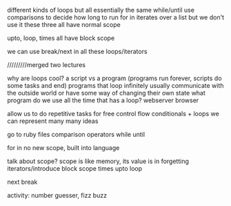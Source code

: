 different kinds of loops but all essentially the same
while/until use comparisons to decide how long to run
for in iterates over a list but we don't use it
these three all have normal scope

upto, loop, times all have block scope

we can use break/next in all these loops/iterators


/////////merged two lectures

why are loops cool?
a script vs a program (programs run forever, scripts do some tasks and end)
programs that loop infinitely usually communicate with the outside world or have some way of changing their own state
what program do we use all the time that has a loop?
webserver
browser

allow us to do repetitive tasks for free
control flow
conditionals + loops we can represent many many ideas

go to ruby files
comparison operators
while
until

for in
no new scope, built into language

talk about scope? scope is like memory, its value is in forgetting
iterators/introduce block scope
times
upto
loop
 
next
break

activity: number guesser, fizz buzz